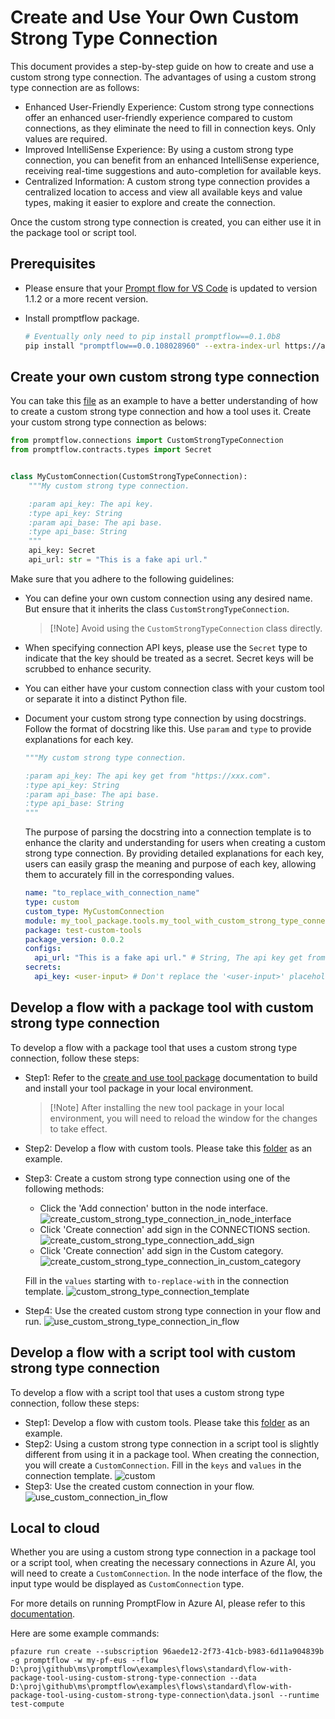 # Create and Use Your Own Custom Strong Type Connection
This document provides a step-by-step guide on how to create and use a custom strong type connection. The advantages of using a custom strong type connection are as follows:

* Enhanced User-Friendly Experience: Custom strong type connections offer an enhanced user-friendly experience compared to custom connections, as they eliminate the need to fill in connection keys. Only values are required.
* Improved IntelliSense Experience: By using a custom strong type connection, you can benefit from an enhanced IntelliSense experience, receiving real-time suggestions and auto-completion for available keys.
* Centralized Information: A custom strong type connection provides a centralized location to access and view all available keys and value types, making it easier to explore and create the connection.

Once the custom strong type connection is created, you can either use it in the package tool or script tool.

## Prerequisites
- Please ensure that your [Prompt flow for VS Code](https://marketplace.visualstudio.com/items?itemName=prompt-flow.prompt-flow) is updated to version 1.1.2 or a more recent version.
- Install promptflow package.

  ```bash
  # Eventually only need to pip install promptflow==0.1.0b8
  pip install "promptflow==0.0.108028960" --extra-index-url https://azuremlsdktestpypi.azureedge.net/promptflow
  ```

## Create your own custom strong type connection
You can take this [file](../../../examples/tools/tool-package-quickstart/my_tool_package/tools/my_tool_with_custom_strong_type_connection.py) as an example to have a better understanding of how to create a custom strong type connection and how a tool uses it.
Create your custom strong type connection as belows:
```python
from promptflow.connections import CustomStrongTypeConnection
from promptflow.contracts.types import Secret


class MyCustomConnection(CustomStrongTypeConnection):
    """My custom strong type connection.

    :param api_key: The api key.
    :type api_key: String
    :param api_base: The api base.
    :type api_base: String
    """
    api_key: Secret
    api_url: str = "This is a fake api url."

```
Make sure that you adhere to the following guidelines:

* You can define your own custom connection using any desired name. But ensure that it inherits the class `CustomStrongTypeConnection`.
  > [!Note] Avoid using the `CustomStrongTypeConnection` class directly.
* When specifying connection API keys, please use the `Secret` type to indicate that the key should be treated as a secret. Secret keys will be scrubbed to enhance security.
* You can either have your custom connection class with your custom tool or separate it into a distinct Python file.
* Document your custom strong type connection by using docstrings.  Follow the format of docstring like this. Use `param` and `type` to provide explanations for each key.
  
  ```python
  """My custom strong type connection.

  :param api_key: The api key get from "https://xxx.com".
  :type api_key: String
  :param api_base: The api base.
  :type api_base: String
  """
  ```
  The purpose of parsing the docstring into a connection template is to enhance the clarity and understanding for users when creating a custom strong type connection. By providing detailed explanations for each key, users can easily grasp the meaning and purpose of each key, allowing them to accurately fill in the corresponding values.
  
  ```yaml
  name: "to_replace_with_connection_name"
  type: custom
  custom_type: MyCustomConnection
  module: my_tool_package.tools.my_tool_with_custom_strong_type_connection
  package: test-custom-tools
  package_version: 0.0.2
  configs:
    api_url: "This is a fake api url." # String, The api key get from "https://xxx.com".
  secrets:
    api_key: <user-input> # Don't replace the '<user-input>' placeholder. The application will prompt you to enter a value when it runs.
  ```

## Develop a flow with a package tool with custom strong type connection
To develop a flow with a package tool that uses a custom strong type connection, follow these steps:
* Step1: Refer to the [create and use tool package](create-and-use-tool-package.md#create-custom-tool-package) documentation to build and install your tool package in your local environment.
  > [!Note] After installing the new tool package in your local environment, you will need to reload the window for the changes to take effect.
* Step2: Develop a flow with custom tools. Please take this [folder](https://github.com/microsoft/promptflow/blob/main/examples/flows/standard/flow-with-package-tool-using-custom-strong-type-connection/) as an example.
* Step3: Create a custom strong type connection using one of the following methods:
  - Click the 'Add connection' button in the node interface.
    ![create_custom_strong_type_connection_in_node_interface](../../media/how-to-guides/develop-a-tool/create_custom_strong_type_connection_in_node_interface.png)
  - Click 'Create connection' add sign in the CONNECTIONS section.
    ![create_custom_strong_type_connection_add_sign](../../media/how-to-guides/develop-a-tool/create_custom_strong_type_connection_add_sign.png)
  - Click 'Create connection' add sign in the Custom category.
    ![create_custom_strong_type_connection_in_custom_category](../../media/how-to-guides/develop-a-tool/create_custom_strong_type_connection_in_custom_category.png)

  Fill in the `values` starting with `to-replace-with` in the connection template.
  ![custom_strong_type_connection_template](../../media/how-to-guides/develop-a-tool/custom_strong_type_connection_template.png)

* Step4: Use the created custom strong type connection in your flow and run.
  ![use_custom_strong_type_connection_in_flow](../../media/how-to-guides/develop-a-tool/use_custom_strong_type_connection_in_flow.png)

## Develop a flow with a script tool with custom strong type connection
To develop a flow with a script tool that uses a custom strong type connection, follow these steps:
* Step1: Develop a flow with custom tools. Please take this [folder](https://github.com/microsoft/promptflow/blob/main/examples/flows/standard/flow-with-script-tool-using-custom-strong-type-connection/) as an example.
* Step2: Using a custom strong type connection in a script tool is slightly different from using it in a package tool. When creating the connection, you will create a `CustomConnection`. Fill in the `keys` and `values` in the connection template.
  ![custom](../../media/how-to-guides/develop-a-tool/custom_connection_template.png)
* Step3: Use the created custom connection in your flow.
  ![use_custom_connection_in_flow](../../media/how-to-guides/develop-a-tool/use_custom_connection_in_flow.png)

## Local to cloud
Whether you are using a custom strong type connection in a package tool or a script tool, when creating the necessary connections in Azure AI, you will need to create a `CustomConnection`. In the node interface of the flow, the input type would be displayed as `CustomConnection` type.

For more details on running PromptFlow in Azure AI, please refer to this [documentation](../../cloud/azureai/quick-start.html?highlight=pfazure).

Here are some example commands:
```
pfazure run create --subscription 96aede12-2f73-41cb-b983-6d11a904839b -g promptflow -w my-pf-eus --flow D:\proj\github\ms\promptflow\examples\flows\standard\flow-with-package-tool-using-custom-strong-type-connection --data D:\proj\github\ms\promptflow\examples\flows\standard\flow-with-package-tool-using-custom-strong-type-connection\data.jsonl --runtime test-compute
```